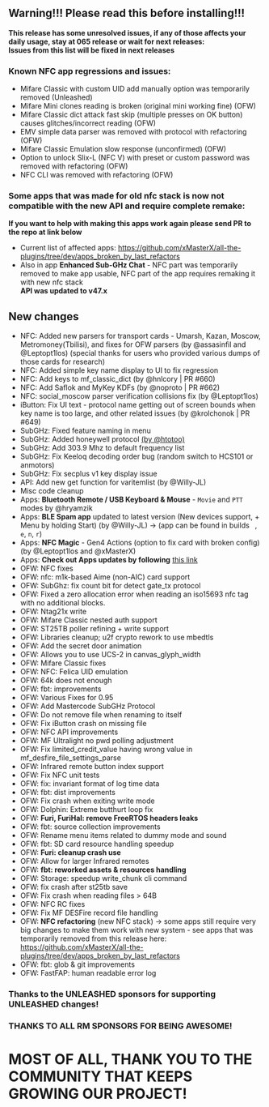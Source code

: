 ## Warning!!! Please read this before installing!!!
**This release has some unresolved issues, if any of those affects your daily usage, stay at 065 release or wait for next releases:** <br>
**Issues from this list will be fixed in next releases**
### Known NFC app regressions and issues: 
- Mifare Classic with custom UID add manually option was temporarily removed (Unleashed)
- Mifare Mini clones reading is broken (original mini working fine) (OFW)
- Mifare Classic dict attack fast skip (multiple presses on OK button) causes glitches/incorrect reading (OFW)
- EMV simple data parser was removed with protocol with refactoring (OFW)
- Mifare Classic Emulation slow response (unconfirmed) (OFW)
- Option to unlock Slix-L (NFC V) with preset or custom password was removed with refactoring (OFW)
- NFC CLI was removed with refactoring (OFW)
### Some apps that was made for old nfc stack is now not compatible with the new API and require complete remake:
**If you want to help with making this apps work again please send PR to the repo at link below**
- Current list of affected apps: https://github.com/xMasterX/all-the-plugins/tree/dev/apps_broken_by_last_refactors
- Also in app **Enhanced Sub-GHz Chat** - NFC part was temporarily removed to make app usable, NFC part of the app requires remaking it with new nfc stack <br>
**API was updated to v47.x** 
## New changes
* NFC: Added new parsers for transport cards - Umarsh, Kazan, Moscow, Metromoney(Tbilisi), and fixes for OFW parsers (by @assasinfil and @Leptopt1los) (special thanks for users who provided various dumps of those cards for research)
* NFC: Added simple key name display to UI to fix regression
* NFC: Add keys to mf_classic_dict (by @hnlcory | PR #660)
* NFC: Add Saflok and MyKey KDFs (by @noproto | PR #662)
* NFC: social_moscow parser verification collisions fix (by @Leptopt1los)
* iButton: Fix UI text - protocol name getting out of screen bounds when key name is too large, and other related issues (by @krolchonok | PR #649)
* SubGHz: Fixed feature naming in menu
* SubGHz: Added honeywell protocol [(by @htotoo)](https://github.com/Flipper-XFW/Xtreme-Firmware/commit/ceee551befa0cb8fd8514a4f8a1250fd9e0997ee)
* SubGHz: Add 303.9 Mhz to default frequency list
* SubGHz: Fix Keeloq decoding order bug (random switch to HCS101 or anmotors)
* SubGHz: Fix secplus v1 key display issue
* API: Add new get function for varitemlist (by @Willy-JL)
* Misc code cleanup
* Apps: **Bluetooth Remote / USB Keyboard & Mouse** - `Movie` and `PTT` modes by @hryamzik
* Apps: **BLE Spam app** updated to latest version (New devices support, + Menu by holding Start) (by @Willy-JL) -> (app can be found in builds ` `, `e`, `n`, `r`)
* Apps: **NFC Magic** - Gen4 Actions (option to fix card with broken config) (by @Leptopt1los and @xMasterX)
* Apps: **Check out Apps updates by following** [this link](https://github.com/xMasterX/all-the-plugins/commits/dev)
* OFW: NFC fixes
* OFW: nfc: m1k-based Aime (non-AIC) card support 
* OFW: SubGhz: fix count bit for detect gate_tx protocol 
* OFW: Fixed a zero allocation error when reading an iso15693 nfc tag with no additional blocks. 
* OFW: Ntag21x write
* OFW: Mifare Classic nested auth support
* OFW: ST25TB poller refining + write support
* OFW: Libraries cleanup; u2f crypto rework to use mbedtls
* OFW: Add the secret door animation
* OFW: Allows you to use UCS-2 in canvas_glyph_width
* OFW: Mifare Classic fixes
* OFW: NFC: Felica UID emulation
* OFW: 64k does not enough
* OFW: fbt: improvements
* OFW: Various Fixes for 0.95
* OFW: Add Mastercode SubGHz Protocol
* OFW: Do not remove file when renaming to itself
* OFW: Fix iButton crash on missing file
* OFW: NFC API improvements
* OFW: MF Ultralight no pwd polling adjustment
* OFW: Fix limited_credit_value having wrong value in mf_desfire_file_settings_parse
* OFW: Infrared remote button index support
* OFW: Fix NFC unit tests
* OFW: fix: invariant format of log time data
* OFW: fbt: dist improvements
* OFW: Fix crash when exiting write mode
* OFW: Dolphin: Extreme butthurt loop fix
* OFW: **Furi, FuriHal: remove FreeRTOS headers leaks**
* OFW: fbt: source collection improvements
* OFW: Rename menu items related to dummy mode and sound
* OFW: fbt: SD card resource handling speedup
* OFW: **Furi: cleanup crash use**
* OFW: Allow for larger Infrared remotes 
* OFW: **fbt: reworked assets & resources handling**
* OFW: Storage: speedup write_chunk cli command
* OFW: fix crash after st25tb save
* OFW: Fix crash when reading files > 64B
* OFW: NFC RC fixes
* OFW: Fix MF DESFire record file handling
* OFW: **NFC refactoring** (new NFC stack) -> some apps still require very big changes to make them work with new system - see apps that was temporarily removed from this release here: https://github.com/xMasterX/all-the-plugins/tree/dev/apps_broken_by_last_refactors
* OFW: fbt: glob & git improvements
* OFW: FastFAP: human readable error log 

### Thanks to the UNLEASHED sponsors for supporting UNLEASHED changes!

### THANKS TO ALL RM SPONSORS FOR BEING AWESOME!

# MOST OF ALL, THANK YOU TO THE COMMUNITY THAT KEEPS GROWING OUR PROJECT!
